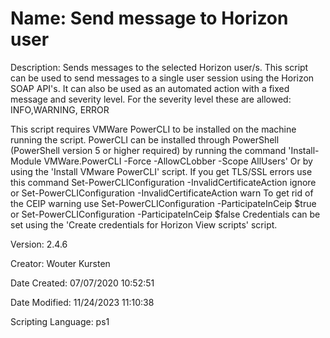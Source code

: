﻿# Name: Send message to Horizon user

Description: Sends messages to the selected Horizon user/s. This script can be used to send messages to a single user session using the Horizon SOAP API's. It can also be used as an automated action with a fixed message and severity level. For the severity level these are allowed: INFO,WARNING, ERROR

This script requires VMWare PowerCLI to be installed on the machine running the script.
PowerCLI can be installed through PowerShell (PowerShell version 5 or higher required) by running the command 'Install-Module VMWare.PowerCLI -Force -AllowCLobber -Scope AllUsers' Or by using the 'Install VMware PowerCLI' script.
If you get TLS/SSL errors use this command Set-PowerCLIConfiguration -InvalidCertificateAction ignore
   or Set-PowerCLIConfiguration -InvalidCertificateAction warn
To get rid of the CEIP warning use Set-PowerCLIConfiguration -ParticipateInCeip $true 
   or Set-PowerCLIConfiguration -ParticipateInCeip $false
Credentials can be set using the 'Create credentials for Horizon View scripts' script.

Version: 2.4.6

Creator: Wouter Kursten

Date Created: 07/07/2020 10:52:51

Date Modified: 11/24/2023 11:10:38

Scripting Language: ps1

